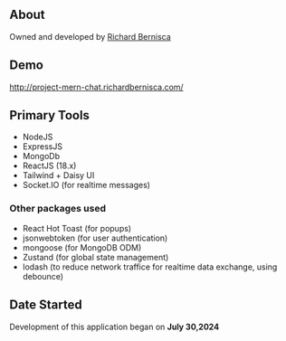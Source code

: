 ## About

Owned and developed by [Richard Bernisca](https://richardbernisca.com/about)

## Demo

<a href="http://project-mern-chat.richardbernisca.com/" target="_blank">http://project-mern-chat.richardbernisca.com/</a>

## Primary Tools

- NodeJS
- ExpressJS
- MongoDb
- ReactJS (18.x)
- Tailwind + Daisy UI
- Socket.IO (for realtime messages)

### Other packages used

- React Hot Toast (for popups)
- jsonwebtoken (for user authentication)
- mongoose (for MongoDB ODM)
- Zustand (for global state management)
- lodash (to reduce network traffice for realtime data exchange, using debounce)

## Date Started

Development of this application began on **July 30,2024**
